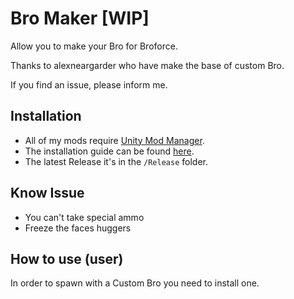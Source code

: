 # Bro Maker [WIP]

 Allow you to make your Bro for Broforce.

 Thanks to alexneargarder who have make the base of custom Bro.

 If you find an issue, please inform me.

## Installation

* All of my mods require [Unity Mod Manager](https://www.nexusmods.com/site/mods/21).  
* The installation guide can be found [here](https://steamcommunity.com/sharedfiles/filedetails/?id=2434812447).  
* The latest Release it's in the `/Release` folder.

## Know Issue

* You can't take special ammo
* Freeze the faces huggers

## How to use (user)

 In order to spawn with a Custom Bro you need to install one.
